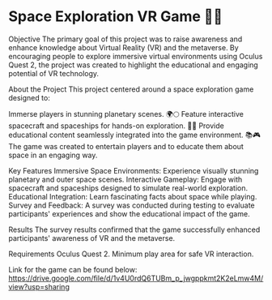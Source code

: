 # Space Exploration VR Game 🚀🌌

Objective
The primary goal of this project was to raise awareness and enhance knowledge about Virtual Reality (VR) and the metaverse. By encouraging people to explore immersive virtual environments using Oculus Quest 2, the project was created to highlight the educational and engaging potential of VR technology.

About the Project
This project centered around a space exploration game designed to:

Immerse players in stunning planetary scenes. 🌍🌕
Feature interactive spacecraft and spaceships for hands-on exploration. 🚀✨
Provide educational content seamlessly integrated into the game environment. 📚🎮
The game was created to entertain players and to educate them about space in an engaging way.

Key Features
Immersive Space Environments: Experience visually stunning planetary and outer space scenes.
Interactive Gameplay: Engage with spacecraft and spaceships designed to simulate real-world exploration.
Educational Integration: Learn fascinating facts about space while playing.
Survey and Feedback: A survey was conducted during testing to evaluate participants' experiences and show the educational impact of the game.

Results
The survey results confirmed that the game successfully enhanced participants' awareness of VR and the metaverse.

Requirements
Oculus Quest 2.
Minimum play area for safe VR interaction.

Link for the game can be found below:
https://drive.google.com/file/d/1v4U0rdQ6TUBm_p_jwgppkmt2K2eLmw4M/view?usp=sharing


